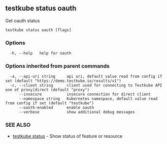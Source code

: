 ## testkube status oauth

Get oauth status

```
testkube status oauth [flags]
```

### Options

```
  -h, --help   help for oauth
```

### Options inherited from parent commands

```
  -a, --api-uri string     api uri, default value read from config if set (default "https://demo.testkube.io/results/v1")
  -c, --client string      client used for connecting to Testkube API one of proxy|direct (default "proxy")
      --insecure           insecure connection for direct client
      --namespace string   Kubernetes namespace, default value read from config if set (default "testkube")
      --oauth-enabled      enable oauth
      --verbose            show additional debug messages
```

### SEE ALSO

* [testkube status](testkube_status.md)	 - Show status of feature or resource


